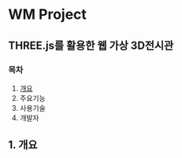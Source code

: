 WM Project
===================================
THREE.js를 활용한 웹 가상 3D전시관 
---------------------------------
### 목차
 1. [개요](#1-개요)
 2. 주요기능
 3. 사용기술
 4. 개발자























































## 1. 개요
 
